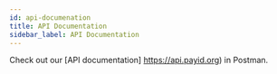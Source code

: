 ```yaml
---
id: api-documenation
title: API Documentation
sidebar_label: API Documentation
---
```


Check out our [API documentation] https://api.payid.org) in Postman.


